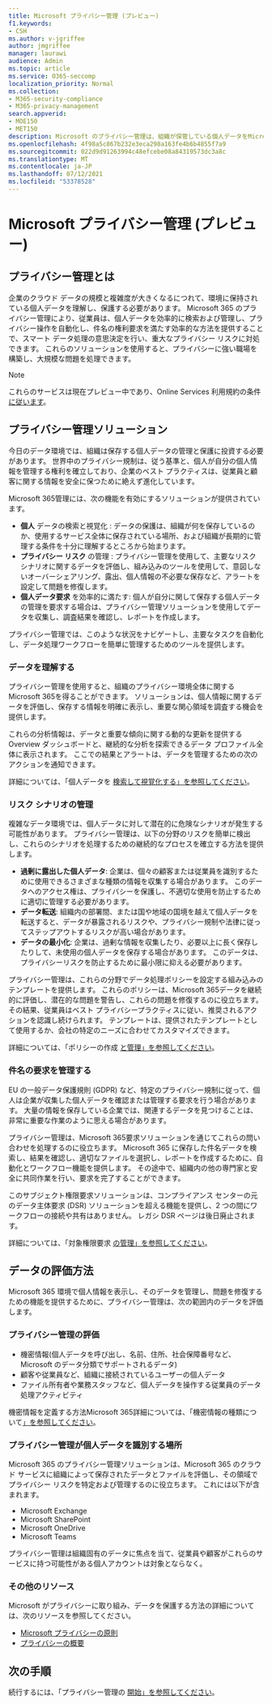 ```yaml
---
title: Microsoft プライバシー管理 (プレビュー)
f1.keywords:
- CSH
ms.author: v-jgriffee
author: jmgriffee
manager: laurawi
audience: Admin
ms.topic: article
ms.service: O365-seccomp
localization_priority: Normal
ms.collection:
- M365-security-compliance
- M365-privacy-management
search.appverid:
- MOE150
- MET150
description: Microsoft のプライバシー管理は、組織が保管している個人データをMicrosoft 365、プライバシー リスクの特定と修復に役立つソリューションを提供します。
ms.openlocfilehash: 4f98a5c867b232e3eca298a163fe4b6b4855f7a9
ms.sourcegitcommit: 022d9d91263994c48efcebe08a84319573dc3a8c
ms.translationtype: MT
ms.contentlocale: ja-JP
ms.lasthandoff: 07/12/2021
ms.locfileid: "53378528"
---
```

# <a name="microsoft-privacy-management-preview"></a>Microsoft プライバシー管理 (プレビュー)

## <a name="what-is-privacy-management"></a>プライバシー管理とは

企業のクラウド データの規模と複雑度が大きくなるにつれて、環境に保持されている個人データを理解し、保護する必要があります。 Microsoft 365 のプライバシー管理により、従業員は、個人データを効率的に検索および管理し、プライバシー操作を自動化し、件名の権利要求を満たす効率的な方法を提供することで、スマート データ処理の意思決定を行い、重大なプライバシー リスクに対処できます。 これらのソリューションを使用すると、プライバシーに強い職場を構築し、大規模な問題を処理できます。

> [!NOTE]
> これらのサービスは現在プレビュー中であり、Online Services 利用規約の条件 [に従います](https://www.microsoft.com/en-us/licensing/product-licensing/products)。

## <a name="privacy-management-solutions"></a>プライバシー管理ソリューション

今日のデータ環境では、組織は保存する個人データの管理と保護に投資する必要があります。 世界中のプライバシー規制は、従う基準と、個人が自分の個人情報を管理する権利を確立しており、企業のベスト プラクティスは、従業員と顧客に関する情報を安全に保つために絶えず進化しています。

Microsoft 365管理には、次の機能を有効にするソリューションが提供されています。

- **個人** データの検索と視覚化 : データの保護は、組織が何を保存しているのか、使用するサービス全体に保存されている場所、および組織が長期的に管理する条件を十分に理解するところから始まります。
- **プライバシー リスク** の管理 : プライバシー管理を使用して、主要なリスク シナリオに関するデータを評価し、組み込みのツールを使用して、意図しないオーバーシェアリング、露出、個人情報の不必要な保存など、アラートを設定して問題を修復します。
- **個人データ要求** を効率的に満たす: 個人が自分に関して保存する個人データの管理を要求する場合は、プライバシー管理ソリューションを使用してデータを収集し、調査結果を確認し、レポートを作成します。

プライバシー管理では、このような状況をナビゲートし、主要なタスクを自動化し、データ処理ワークフローを簡単に管理するためのツールを提供します。

### <a name="understand-your-data"></a>データを理解する

プライバシー管理を使用すると、組織のプライバシー環境全体に関するMicrosoft 365を得ることができます。 ソリューションは、個人情報に関するデータを評価し、保存する情報を明確に表示し、重要な関心領域を調査する機会を提供します。

これらの分析情報は、データと重要な傾向に関する動的な更新を提供する Overview ダッシュボードと、継続的な分析を探索できるデータ プロファイル全体に表示されます。 ここでの結果とアラートは、データを管理するための次のアクションを通知できます。

詳細については、「個人データを [検索して視覚化する」を参照してください](privacy-management-data-profile.md)。

### <a name="manage-risk-scenarios"></a>リスク シナリオの管理

複雑なデータ環境では、個人データに対して潜在的に危険なシナリオが発生する可能性があります。 プライバシー管理は、以下の分野のリスクを簡単に検出し、これらのシナリオを処理するための継続的なプロセスを確立する方法を提供します。

- **過剰に露出した個人データ**: 企業は、個々の顧客または従業員を識別するために使用できるさまざまな種類の情報を収集する場合があります。 このデータへのアクセス権は、プライバシーを保護し、不適切な使用を防止するために適切に管理する必要があります。
- **データ転送**: 組織内の部署間、または国や地域の国境を越えて個人データを転送すると、データが暴露されるリスクや、プライバシー規制や法律に従ってステップアウトするリスクが高い場合があります。
- **データの最小化**: 企業は、過剰な情報を収集したり、必要以上に長く保存したりして、未使用の個人データを保存する場合があります。 このデータは、プライバシーリスクを防止するために最小限に抑える必要があります。

プライバシー管理は、これらの分野でデータ処理ポリシーを設定する組み込みのテンプレートを提供します。 これらのポリシーは、Microsoft 365データを継続的に評価し、潜在的な問題を警告し、これらの問題を修復するのに役立ちます。 その結果、従業員はベスト プライバシープラクティスに従い、推奨されるアクションを認識し続けられます。 テンプレートは、提供されたテンプレートとして使用するか、会社の特定のニーズに合わせてカスタマイズできます。

詳細については、「ポリシーの作成 [と管理」を参照してください](privacy-management-policies.md)。

### <a name="manage-subject-rights-requests"></a>件名の要求を管理する

EU の一般データ保護規則 (GDPR) など、特定のプライバシー規制に従って、個人は企業が収集した個人データを確認または管理する要求を行う場合があります。 大量の情報を保存している企業では、関連するデータを見つけることは、非常に重要な作業のように思える場合があります。

プライバシー管理は、Microsoft 365要求ソリューションを通じてこれらの問い合わせを処理するのに役立ちます。 Microsoft 365 に保存した件名データを検索し、結果を確認し、適切なファイルを選択し、レポートを作成するために、自動化とワークフロー機能を提供します。 その途中で、組織内の他の専門家と安全に共同作業を行い、要求を完了することができます。

このサブジェクト権限要求ソリューションは、コンプライアンス センターの元のデータ主体要求 (DSR) ソリューションを超える機能を提供し、2 つの間にワークフローの接続や共有はありません。 レガシ DSR ページは後日廃止されます。

詳細については、「対象権限要求 [の管理」を参照してください](privacy-management-subject-rights-requests.md)。

## <a name="how-we-evaluate-your-data"></a>データの評価方法

Microsoft 365 環境で個人情報を表示し、そのデータを管理し、問題を修復するための機能を提供するために、プライバシー管理は、次の範囲内のデータを評価します。

### <a name="what-privacy-management-evaluates"></a>プライバシー管理の評価

- 機密情報(個人データを呼び出し、名前、住所、社会保障番号など、Microsoft のデータ分類でサポートされるデータ)
- 顧客や従業員など、組織に接続されているユーザーの個人データ
- ファイル所有者や業務スタッフなど、個人データを操作する従業員のデータ処理アクティビティ

機密情報を定義する方法Microsoft 365詳細については、「機密情報の種類について[」を参照してください](sensitive-information-type-learn-about.md)。

### <a name="where-privacy-management-identifies-personal-data"></a>プライバシー管理が個人データを識別する場所

Microsoft 365 のプライバシー管理ソリューションは、Microsoft 365 のクラウド サービスに組織によって保存されたデータとファイルを評価し、その領域でプライバシー リスクを特定および管理するのに役立ちます。 これには以下が含まれます。

- Microsoft Exchange
- Microsoft SharePoint
- Microsoft OneDrive
- Microsoft Teams

プライバシー管理は組織固有のデータに焦点を当て、従業員や顧客がこれらのサービスに持つ可能性がある個人アカウントは対象とならなく。

### <a name="additional-resources"></a>その他のリソース

Microsoft がプライバシーに取り組み、データを保護する方法の詳細については、次のリソースを参照してください。

- [Microsoft プライバシーの原則](https://www.microsoft.com/en-us/trust-center/privacy)
- [プライバシーの概要](/compliance/assurance/assurance-privacy)

## <a name="next-steps"></a>次の手順

続行するには、「プライバシー管理の [開始」を参照してください](privacy-management-setup.md)。
